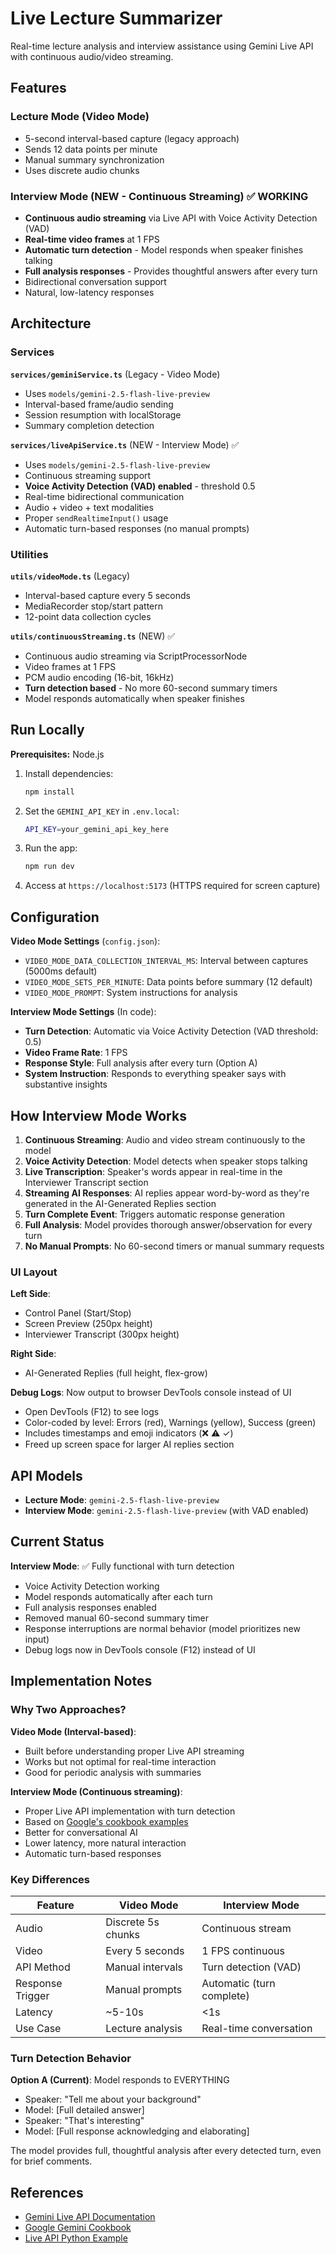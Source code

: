 # Live Lecture Summarizer

Real-time lecture analysis and interview assistance using Gemini Live API with continuous audio/video streaming.

## Features

### Lecture Mode (Video Mode)
- 5-second interval-based capture (legacy approach)
- Sends 12 data points per minute
- Manual summary synchronization
- Uses discrete audio chunks

### Interview Mode (NEW - Continuous Streaming) ✅ WORKING
- **Continuous audio streaming** via Live API with Voice Activity Detection (VAD)
- **Real-time video frames** at 1 FPS
- **Automatic turn detection** - Model responds when speaker finishes talking
- **Full analysis responses** - Provides thoughtful answers after every turn
- Bidirectional conversation support
- Natural, low-latency responses

## Architecture

### Services

**`services/geminiService.ts`** (Legacy - Video Mode)
- Uses `models/gemini-2.5-flash-live-preview`
- Interval-based frame/audio sending
- Session resumption with localStorage
- Summary completion detection

**`services/liveApiService.ts`** (NEW - Interview Mode) ✅
- Uses `models/gemini-2.5-flash-live-preview`
- Continuous streaming support
- **Voice Activity Detection (VAD) enabled** - threshold 0.5
- Real-time bidirectional communication
- Audio + video + text modalities
- Proper `sendRealtimeInput()` usage
- Automatic turn-based responses (no manual prompts)

### Utilities

**`utils/videoMode.ts`** (Legacy)
- Interval-based capture every 5 seconds
- MediaRecorder stop/start pattern
- 12-point data collection cycles

**`utils/continuousStreaming.ts`** (NEW) ✅
- Continuous audio streaming via ScriptProcessorNode
- Video frames at 1 FPS
- PCM audio encoding (16-bit, 16kHz)
- **Turn detection based** - No more 60-second summary timers
- Model responds automatically when speaker finishes

## Run Locally

**Prerequisites:** Node.js

1. Install dependencies:
   ```bash
   npm install
   ```

2. Set the `GEMINI_API_KEY` in `.env.local`:
   ```bash
   API_KEY=your_gemini_api_key_here
   ```

3. Run the app:
   ```bash
   npm run dev
   ```

4. Access at `https://localhost:5173` (HTTPS required for screen capture)

## Configuration

**Video Mode Settings** (`config.json`):
- `VIDEO_MODE_DATA_COLLECTION_INTERVAL_MS`: Interval between captures (5000ms default)
- `VIDEO_MODE_SETS_PER_MINUTE`: Data points before summary (12 default)
- `VIDEO_MODE_PROMPT`: System instructions for analysis

**Interview Mode Settings** (In code):
- **Turn Detection**: Automatic via Voice Activity Detection (VAD threshold: 0.5)
- **Video Frame Rate**: 1 FPS
- **Response Style**: Full analysis after every turn (Option A)
- **System Instruction**: Responds to everything speaker says with substantive insights

## How Interview Mode Works

1. **Continuous Streaming**: Audio and video stream continuously to the model
2. **Voice Activity Detection**: Model detects when speaker stops talking
3. **Live Transcription**: Speaker's words appear in real-time in the Interviewer Transcript section
4. **Streaming AI Responses**: AI replies appear word-by-word as they're generated in the AI-Generated Replies section
5. **Turn Complete Event**: Triggers automatic response generation
6. **Full Analysis**: Model provides thorough answer/observation for every turn
7. **No Manual Prompts**: No 60-second timers or manual summary requests

### UI Layout

**Left Side**:
- Control Panel (Start/Stop)
- Screen Preview (250px height)
- Interviewer Transcript (300px height)

**Right Side**:
- AI-Generated Replies (full height, flex-grow)

**Debug Logs**: Now output to browser DevTools console instead of UI
- Open DevTools (F12) to see logs
- Color-coded by level: Errors (red), Warnings (yellow), Success (green)
- Includes timestamps and emoji indicators (❌ ⚠️ ✓)
- Freed up screen space for larger AI replies section

## API Models

- **Lecture Mode**: `gemini-2.5-flash-live-preview`
- **Interview Mode**: `gemini-2.5-flash-live-preview` (with VAD enabled)

## Current Status

**Interview Mode**: ✅ Fully functional with turn detection
- Voice Activity Detection working
- Model responds automatically after each turn
- Full analysis responses enabled
- Removed manual 60-second summary timer
- Response interruptions are normal behavior (model prioritizes new input)
- Debug logs now in DevTools console (F12) instead of UI

## Implementation Notes

### Why Two Approaches?

**Video Mode (Interval-based)**:
- Built before understanding proper Live API streaming
- Works but not optimal for real-time interaction
- Good for periodic analysis with summaries

**Interview Mode (Continuous streaming)**:
- Proper Live API implementation with turn detection
- Based on [Google's cookbook examples](https://github.com/google-gemini/cookbook)
- Better for conversational AI
- Lower latency, more natural interaction
- Automatic turn-based responses

### Key Differences

| Feature | Video Mode | Interview Mode |
|---------|-----------|----------------|
| Audio | Discrete 5s chunks | Continuous stream |
| Video | Every 5 seconds | 1 FPS continuous |
| API Method | Manual intervals | Turn detection (VAD) |
| Response Trigger | Manual prompts | Automatic (turn complete) |
| Latency | ~5-10s | <1s |
| Use Case | Lecture analysis | Real-time conversation |

### Turn Detection Behavior

**Option A (Current)**: Model responds to EVERYTHING
- Speaker: "Tell me about your background"
- Model: [Full detailed answer]
- Speaker: "That's interesting"
- Model: [Full response acknowledging and elaborating]

The model provides full, thoughtful analysis after every detected turn, even for brief comments.

## References

- [Gemini Live API Documentation](https://ai.google.dev/gemini-api/docs/live)
- [Google Gemini Cookbook](https://github.com/google-gemini/cookbook)
- [Live API Python Example](https://github.com/google-gemini/cookbook/blob/main/quickstarts/Get_started_LiveAPI.py)
